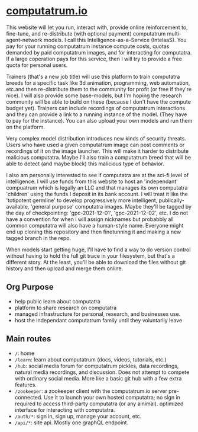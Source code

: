 # [computatrum.io](https://computatrum.io)

This website will let you run, interact with, provide online reinforcement to, fine-tune, and re-distribute (with optional payment) computatrum multi-agent-network models. I call this Intelligence-as-a-Service (IntelaaS). You pay for your running computatrum instance compute costs, quotas demanded by paid computatrum images, and for interacting for computatra. If a large coperation pays for this service, then I will try to provide a free quota for personal users.

Trainers (that's a new job title) will use this platform to train computatra breeds for a specific task like 3d animation, programming, web automation, etc.and then re-distribute them to the community for profit (or free if they're nice). I will also provide some base-models, but I'm hoping the research community will be able to build on these (because I don't have the compute budget yet). Trainers can include recordings of computatrum interactions and they can provide a link to a running instance of the model. (They have to pay for the instance). You can also upload your own models and run them on the platform.

Very complex model distribution introduces new kinds of security threats. Users who have used a given computatrum image can post comments or recordings of it on the image launcher. This will make it harder to distribute malicious computatra. Maybe I'll also train a computatrum breed that will be able to detect (and maybe block) this malicious type of behavior.

I also am personally interested to see if computatra are at the sci-fi level of intelligence. I will use funds from this website to host an 'independant' compuatrum which is legally an LLC and that manages its own computatra 'children' using the funds I deposit in its bank account. I will treat it like the 'totipotent germline' to develop progressively more intelligent, publically-available, 'general purpose' computatra images. Maybe they'll be tagged by the day of checkpointing: 'gpc-2021-12-01', 'gpc-2021-12-02', etc. I do not have a convention for when i will assign nicknames but probabbly all common computatra will also have a human-style name. Everyone might end up cloning this repository and then finetunning it and making a new tagged branch in the repo. 

When models start getting huge, I'll have to find a way to do version control without having to hold the full git trace in your filesystem, but that's a different story. At the least, you'll be able to download the files without git history and then upload and merge them online.

## Org Purpose

- help public learn about computatra
- platform to share research on computatra
- managed infrastructure for personal, research, and businesses use.
- host the independant computatrum family until they voluntarily leave

## Main routes
- `/`: home
- `/learn`: learn about computatrum (docs, videos, tutorials, etc.)
- `/hub`: social media forum for computatrum pickles, data recordings, natural media recordings, and discussion. Does not attempt to compete with ordinary social media. More like a basic git hub with a few extra features.
- `/zookeeper`: a zookeeper client with the computatrum.io server pre-connected. Use it to launch your own hosted computatra; no sign in required to access third-party computatra (or any ainimal). optimized interface for interacting with computatra.
- `/auth/*`: sign in, sign up, manage your account, etc.
- `/api/*`: site api. Mostly one graphQL endpoint.
